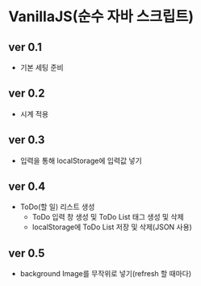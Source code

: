 # VanillaJS(순수 자바 스크립트)

## ver 0.1 
 - 기본 세팅 준비

## ver 0.2
 - 시계 적용

## ver 0.3
 - 입력을 통해 localStorage에 입력값 넣기
 
## ver 0.4
 - ToDo(할 일) 리스트 생성
    - ToDo 입력 창 생성 및 ToDo List 태그 생성 및 삭제
    - localStorage에 ToDo List 저장 및 삭제(JSON 사용)

## ver 0.5
 - background Image를 무작위로 넣기(refresh 할 때마다)
